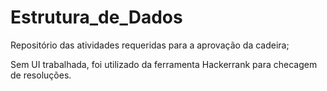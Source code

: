 # Estrutura_de_Dados
Repositório das atividades requeridas para a aprovação da cadeira;

Sem UI trabalhada, foi utilizado da ferramenta Hackerrank para checagem de resoluções.
